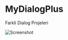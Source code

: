 # MyDialogPlus
Farkli Dialog Projeleri


![Screenshot](https://https://github.com/kaplanerkan/MyDialogPlus/blob/main/dialogplus.jpg)